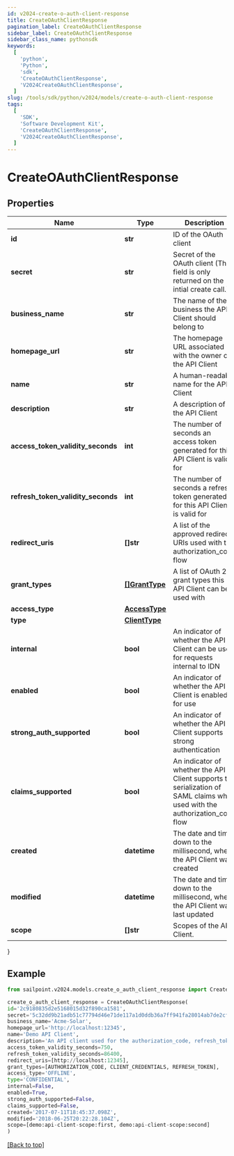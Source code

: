 ```yaml
---
id: v2024-create-o-auth-client-response
title: CreateOAuthClientResponse
pagination_label: CreateOAuthClientResponse
sidebar_label: CreateOAuthClientResponse
sidebar_class_name: pythonsdk
keywords:
  [
    'python',
    'Python',
    'sdk',
    'CreateOAuthClientResponse',
    'V2024CreateOAuthClientResponse',
  ]
slug: /tools/sdk/python/v2024/models/create-o-auth-client-response
tags:
  [
    'SDK',
    'Software Development Kit',
    'CreateOAuthClientResponse',
    'V2024CreateOAuthClientResponse',
  ]
---
```


# CreateOAuthClientResponse

## Properties

| Name | Type | Description | Notes |
| --- | --- | --- | --- |
| **id** | **str** | ID of the OAuth client | [required] |
| **secret** | **str** | Secret of the OAuth client (This field is only returned on the intial create call.) | [required] |
| **business_name** | **str** | The name of the business the API Client should belong to | [required] |
| **homepage_url** | **str** | The homepage URL associated with the owner of the API Client | [required] |
| **name** | **str** | A human-readable name for the API Client | [required] |
| **description** | **str** | A description of the API Client | [required] |
| **access_token_validity_seconds** | **int** | The number of seconds an access token generated for this API Client is valid for | [required] |
| **refresh_token_validity_seconds** | **int** | The number of seconds a refresh token generated for this API Client is valid for | [required] |
| **redirect_uris** | **[]str** | A list of the approved redirect URIs used with the authorization_code flow | [required] |
| **grant_types** | [**[]GrantType**](grant-type) | A list of OAuth 2.0 grant types this API Client can be used with | [required] |
| **access_type** | [**AccessType**](access-type) |  | [required] |
| **type** | [**ClientType**](client-type) |  | [required] |
| **internal** | **bool** | An indicator of whether the API Client can be used for requests internal to IDN | [required] |
| **enabled** | **bool** | An indicator of whether the API Client is enabled for use | [required] |
| **strong_auth_supported** | **bool** | An indicator of whether the API Client supports strong authentication | [required] |
| **claims_supported** | **bool** | An indicator of whether the API Client supports the serialization of SAML claims when used with the authorization_code flow | [required] |
| **created** | **datetime** | The date and time, down to the millisecond, when the API Client was created | [required] |
| **modified** | **datetime** | The date and time, down to the millisecond, when the API Client was last updated | [required] |
| **scope** | **[]str** | Scopes of the API Client. | [required] |

}

## Example

```python
from sailpoint.v2024.models.create_o_auth_client_response import CreateOAuthClientResponse

create_o_auth_client_response = CreateOAuthClientResponse(
id='2c9180835d2e5168015d32f890ca1581',
secret='5c32dd9b21adb51c77794d46e71de117a1d0ddb36a7ff941fa28014ab7de2cf3',
business_name='Acme-Solar',
homepage_url='http://localhost:12345',
name='Demo API Client',
description='An API client used for the authorization_code, refresh_token, and client_credentials flows',
access_token_validity_seconds=750,
refresh_token_validity_seconds=86400,
redirect_uris=[http://localhost:12345],
grant_types=[AUTHORIZATION_CODE, CLIENT_CREDENTIALS, REFRESH_TOKEN],
access_type='OFFLINE',
type='CONFIDENTIAL',
internal=False,
enabled=True,
strong_auth_supported=False,
claims_supported=False,
created='2017-07-11T18:45:37.098Z',
modified='2018-06-25T20:22:28.104Z',
scope=[demo:api-client-scope:first, demo:api-client-scope:second]
)

```

[[Back to top]](#)
